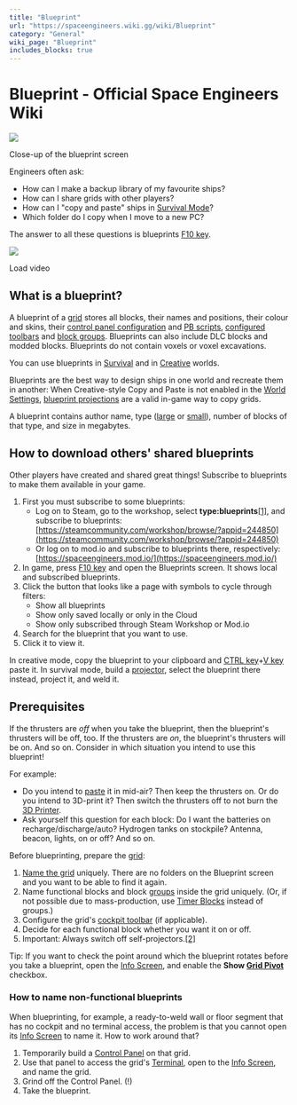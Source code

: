 ```yaml
---
title: "Blueprint"
url: "https://spaceengineers.wiki.gg/wiki/Blueprint"
category: "General"
wiki_page: "Blueprint"
includes_blocks: true
---
```


# Blueprint - Official Space Engineers Wiki

[![](https://spaceengineers.wiki.gg/images/Blueprint-close-up.png?d4e303)](https://spaceengineers.wiki.gg/wiki/File:Blueprint-close-up.png)

Close-up of the blueprint screen

Engineers often ask:

*   How can I make a backup library of my favourite ships?
*   How can I share grids with other players?
*   How can I "copy and paste" ships in [Survival Mode](https://spaceengineers.wiki.gg/wiki/Survival_Mode "Survival Mode")?
*   Which folder do I copy when I move to a new PC?

The answer to all these questions is blueprints [F10 key](https://spaceengineers.wiki.gg/wiki/Key_Bindings "Key Bindings").

![](https://i.ytimg.com/vi/GaW16AuHtAA/hqdefault.jpg)

Load video

## What is a blueprint?

A blueprint of a [grid](https://spaceengineers.wiki.gg/wiki/Grid "Grid") stores all blocks, their names and positions, their colour and skins, their [control panel configuration](https://spaceengineers.wiki.gg/wiki/Control_Panel_Screen "Control Panel Screen") and [PB scripts](https://spaceengineers.wiki.gg/wiki/Programmable_Block "Programmable Block"), [configured toolbars](https://spaceengineers.wiki.gg/wiki/Tool_Bar "Tool Bar") and [block groups](https://spaceengineers.wiki.gg/wiki/Groups "Groups"). Blueprints can also include DLC blocks and modded blocks. Blueprints do not contain voxels or voxel excavations.

You can use blueprints in [Survival](https://spaceengineers.wiki.gg/wiki/Survival_Mode "Survival Mode") and in [Creative](https://spaceengineers.wiki.gg/wiki/Creative_Mode "Creative Mode") worlds.

Blueprints are the best way to design ships in one world and recreate them in another: When Creative-style Copy and Paste is not enabled in the [World Settings](https://spaceengineers.wiki.gg/wiki/World_Settings "World Settings"), [blueprint projections](https://spaceengineers.wiki.gg/wiki/Projector "Projector") are a valid in-game way to copy grids.

A blueprint contains author name, type ([large](https://spaceengineers.wiki.gg/wiki/Large_Grid "Large Grid") or [small](https://spaceengineers.wiki.gg/wiki/Small_Grid "Small Grid")), number of blocks of that type, and size in megabytes.

## How to download others' shared blueprints

Other players have created and shared great things! Subscribe to blueprints to make them available in your game.

1.  First you must subscribe to some blueprints:
    *   Log on to Steam, go to the workshop, select **type:blueprints**[\[1\]](#cite_note-1), and subscribe to blueprints:  
        [https://steamcommunity.com/workshop/browse/?appid=244850](https://steamcommunity.com/workshop/browse/?appid=244850)
    *   Or log on to mod.io and subscribe to blueprints there, respectively:  
        [https://spaceengineers.mod.io/](https://spaceengineers.mod.io/)
2.  In game, press [F10 key](https://spaceengineers.wiki.gg/wiki/Key_Bindings "Key Bindings") and open the Blueprints screen. It shows local and subscribed blueprints.
3.  Click the button that looks like a page with symbols to cycle through filters:
    *   Show all blueprints
    *   Show only saved locally or only in the Cloud
    *   Show only subscribed through Steam Workshop or Mod.io
4.  Search for the blueprint that you want to use.
5.  Click it to view it.

In creative mode, copy the blueprint to your clipboard and [CTRL key](https://spaceengineers.wiki.gg/wiki/Key_Bindings "Key Bindings")+[V key](https://spaceengineers.wiki.gg/wiki/Key_Bindings "Key Bindings") paste it. In survival mode, build a [projector](https://spaceengineers.wiki.gg/wiki/Projector "Projector"), select the blueprint there instead, project it, and weld it.

## Prerequisites

If the thrusters are _off_ when you take the blueprint, then the blueprint's thrusters will be off, too. If the thrusters are _on_, the blueprint's thrusters will be on. And so on. Consider in which situation you intend to use this blueprint!

For example:

*   Do you intend to [paste](https://spaceengineers.wiki.gg/wiki/Creative_Mode "Creative Mode") it in mid-air? Then keep the thrusters on. Or do you intend to 3D-print it? Then switch the thrusters off to not burn the [3D Printer](https://spaceengineers.wiki.gg/wiki/3D_Printer "3D Printer").
*   Ask yourself this question for each block: Do I want the batteries on recharge/discharge/auto? Hydrogen tanks on stockpile? Antenna, beacon, lights, on or off? And so on.

Before blueprinting, prepare the [grid](https://spaceengineers.wiki.gg/wiki/Grid "Grid"):

1.  [Name the grid](https://spaceengineers.wiki.gg/wiki/Info_Screen "Info Screen") uniquely. There are no folders on the Blueprint screen and you want to be able to find it again.
2.  Name functional blocks and block [groups](https://spaceengineers.wiki.gg/wiki/Groups "Groups") inside the grid uniquely. (Or, if not possible due to mass-production, use [Timer Blocks](https://spaceengineers.wiki.gg/wiki/Timer_Block "Timer Block") instead of groups.)
3.  Configure the grid's [cockpit toolbar](https://spaceengineers.wiki.gg/wiki/Tool_Bar "Tool Bar") (if applicable).
4.  Decide for each functional block whether you want it on or off.
5.  Important: Always switch off self-projectors.[\[2\]](#cite_note-2)

Tip: If you want to check the point around which the blueprint rotates before you take a blueprint, open the [Info Screen](https://spaceengineers.wiki.gg/wiki/Info_Screen "Info Screen"), and enable the **Show [Grid Pivot](https://spaceengineers.wiki.gg/wiki/Grid_Pivot "Grid Pivot")** checkbox.

### How to name non-functional blueprints

When blueprinting, for example, a ready-to-weld wall or floor segment that has no cockpit and no terminal access, the problem is that you cannot open its [Info Screen](https://spaceengineers.wiki.gg/wiki/Info_Screen "Info Screen") to name it. How to work around that?

1.  Temporarily build a [Control Panel](https://spaceengineers.wiki.gg/wiki/Control_Panel "Control Panel") on that grid.
2.  Use that panel to access the grid's [Terminal](https://spaceengineers.wiki.gg/wiki/Terminal "Terminal"), open to the [Info Screen](https://spaceengineers.wiki.gg/wiki/Info_Screen "Info Screen"), and name the grid.
3.  Grind off the Control Panel. (!)
4.  Take the blueprint.
